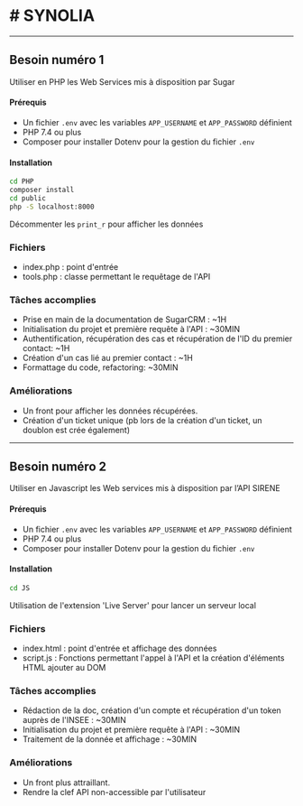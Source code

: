 # # SYNOLIA

***

## Besoin numéro 1 
Utiliser en PHP les Web Services mis à disposition par Sugar

#### Prérequis
 - Un fichier ```.env``` avec les variables ```APP_USERNAME``` et ```APP_PASSWORD``` définient
 - PHP 7.4 ou plus
 - Composer pour installer Dotenv pour la gestion du fichier ```.env```

#### Installation

```sh
cd PHP
composer install
cd public
php -S localhost:8000
```
Décommenter les ```print_r``` pour afficher les données

### Fichiers
- index.php : point d'entrée
- tools.php : classe permettant le requêtage de l'API 

### Tâches accomplies
- Prise en main de la documentation de SugarCRM : ~1H
- Initialisation du projet et première requête à l'API : ~30MIN
- Authentification, récupération des cas et récupération de l'ID du premier contact: ~1H
- Création d'un cas lié au premier contact : ~1H
- Formattage du code, refactoring: ~30MIN

### Améliorations
- Un front pour afficher les données récupérées.
- Création d'un ticket unique (pb lors de la création d'un ticket, un doublon est crée également)  


***


## Besoin numéro 2
Utiliser en Javascript les Web services mis à disposition par l’API SIRENE

#### Prérequis
 - Un fichier ```.env``` avec les variables ```APP_USERNAME``` et ```APP_PASSWORD``` définient
 - PHP 7.4 ou plus
 - Composer pour installer Dotenv pour la gestion du fichier ```.env```

#### Installation

```sh
cd JS
```
Utilisation de l'extension 'Live Server' pour lancer un serveur local

### Fichiers
- index.html : point d'entrée et affichage des données
- script.js : Fonctions permettant  l'appel à l'API et la création d'éléments HTML ajouter au DOM 

### Tâches accomplies
- Rédaction de la doc, création d'un compte et récupération d'un token auprès de l'INSEE : ~30MIN
- Initialisation du projet et première requête à l'API : ~30MIN
- Traitement de la donnée et affichage : ~30MIN

### Améliorations
- Un front plus attraillant.
- Rendre la clef API non-accessible par l'utilisateur
